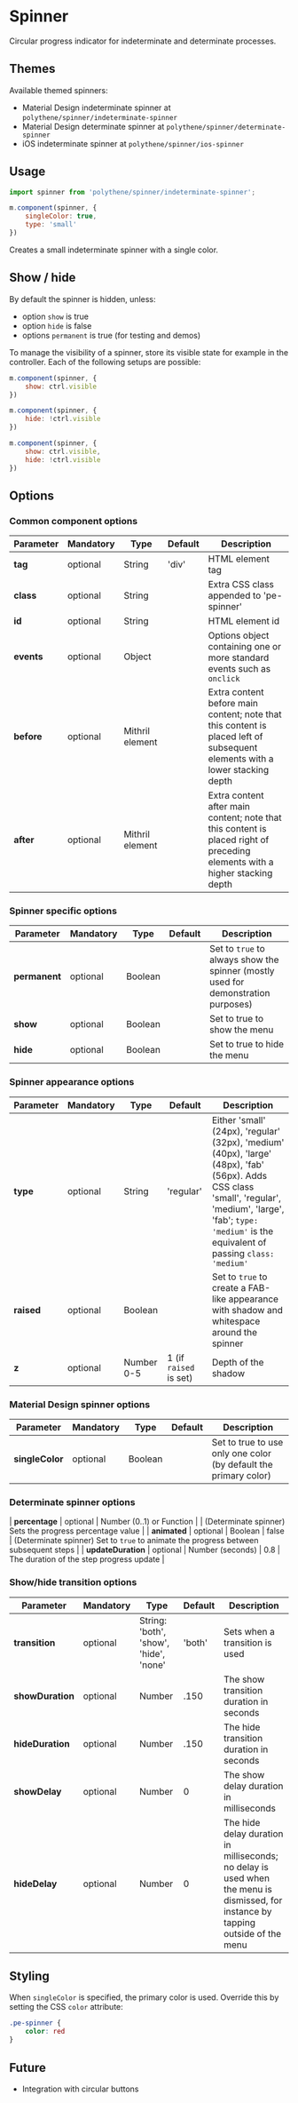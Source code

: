 # Spinner

Circular progress indicator for indeterminate and determinate processes.


## Themes

Available themed spinners:

* Material Design indeterminate spinner at `polythene/spinner/indeterminate-spinner`
* Material Design determinate spinner at `polythene/spinner/determinate-spinner`
* iOS indeterminate spinner at `polythene/spinner/ios-spinner`

## Usage

~~~javascript
import spinner from 'polythene/spinner/indeterminate-spinner';

m.component(spinner, {
    singleColor: true,
    type: 'small'
})
~~~

Creates a small indeterminate spinner with a single color.


## Show / hide

By default the spinner is hidden, unless:

* option `show` is true
* option `hide` is false
* options `permanent` is true (for testing and demos)

To manage the visibility of a spinner, store its visible state for example in the controller. Each of the following setups are possible:

~~~javascript
m.component(spinner, {
    show: ctrl.visible
})
~~~

~~~javascript
m.component(spinner, {
    hide: !ctrl.visible
})
~~~

~~~javascript
m.component(spinner, {
    show: ctrl.visible,
    hide: !ctrl.visible
})
~~~


## Options

### Common component options

| **Parameter** |  **Mandatory** | **Type** | **Default** | **Description** |
| ------------- | -------------- | -------- | ----------- | --------------- |
| **tag** | optional | String | 'div' | HTML element tag |
| **class** | optional | String |  | Extra CSS class appended to 'pe-spinner' |
| **id** | optional | String | | HTML element id |
| **events** | optional | Object | | Options object containing one or more standard events such as `onclick` |
| **before** | optional | Mithril element | | Extra content before main content; note that this content is placed left of subsequent elements with a lower stacking depth |
| **after** | optional | Mithril element | | Extra content after main content; note that this content is placed right of preceding elements with a higher stacking depth |

### Spinner specific options

| **Parameter** |  **Mandatory** | **Type** | **Default** | **Description** |
| ------------- | -------------- | -------- | ----------- | --------------- |
| **permanent** | optional | Boolean | | Set to `true` to always show the spinner (mostly used for demonstration purposes) |
| **show** | optional | Boolean | | Set to true to show the menu |
| **hide** | optional | Boolean | | Set to true to hide the menu |

### Spinner appearance options

| **Parameter** |  **Mandatory** | **Type** | **Default** | **Description** |
| ------------- | -------------- | -------- | ----------- | --------------- |
| **type** | optional | String | 'regular' | Either 'small' (24px), 'regular' (32px), 'medium' (40px), 'large' (48px), 'fab' (56px). Adds CSS class 'small', 'regular', 'medium', 'large', 'fab'; `type: 'medium'` is the equivalent of passing `class: 'medium'` |
| **raised** | optional | Boolean | | Set to `true` to create a FAB-like appearance with shadow and whitespace around the spinner |
| **z** | optional | Number 0-5 | 1 (if `raised` is set) | Depth of the shadow |


### Material Design spinner options

| **Parameter** |  **Mandatory** | **Type** | **Default** | **Description** |
| ------------- | -------------- | -------- | ----------- | --------------- |
| **singleColor** | optional | Boolean | | Set to true to use only one color (by default the primary color) |

### Determinate spinner options

| **percentage** | optional | Number (0..1) or Function | | (Determinate spinner) Sets the progress percentage value |
| **animated** | optional | Boolean | false | (Determinate spinner) Set to `true` to animate the progress between subsequent steps |
| **updateDuration** | optional | Number (seconds) | 0.8 | The duration of the step progress update |



### Show/hide transition options

| **Parameter** |  **Mandatory** | **Type** | **Default** | **Description** |
| ------------- | -------------- | -------- | ----------- | --------------- |
| **transition** | optional | String: 'both', 'show', 'hide', 'none' | 'both' | Sets when a transition is used |
| **showDuration** | optional | Number | .150 | The show transition duration in seconds |
| **hideDuration** | optional | Number | .150 | The hide transition duration in seconds |
| **showDelay** | optional | Number | 0 | The show delay duration in milliseconds |
| **hideDelay** | optional | Number | 0 | The hide delay duration in milliseconds; no delay is used when the menu is dismissed, for instance by tapping outside of the menu |


## Styling

When `singleColor` is specified, the primary color is used. Override this by setting the CSS `color` attribute:

~~~css
.pe-spinner {
    color: red
}
~~~


## Future

* Integration with circular buttons
